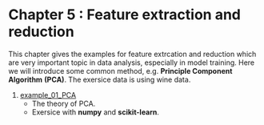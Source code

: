 # Chapter 5 : Feature extraction and reduction
This chapter gives the examples for feature extrcation and reduction which are very important topic in data analysis, especially in model training. Here we will introduce some common method, e.g. **Principle Component Algorithm** **(PCA)**. The exersice data is using wine data.

1. [example_01_PCA](example_01_PCA.ipynb)
   - The theory of PCA.
   - Exersice with **numpy** and **scikit-learn**.
